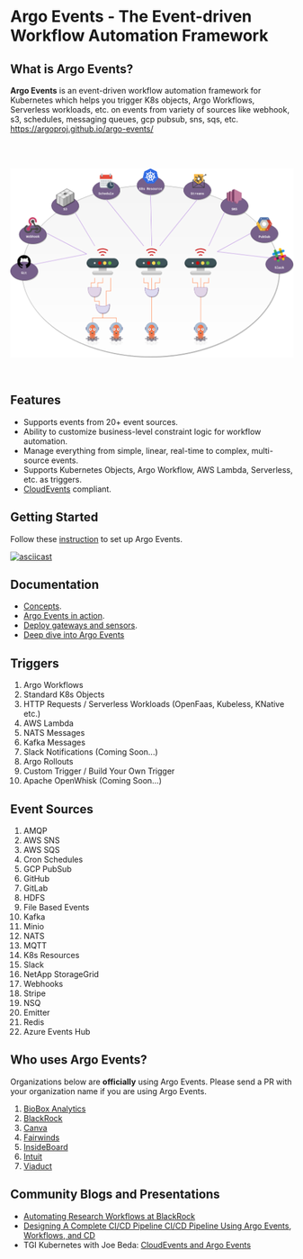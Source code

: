 # Argo Events - The Event-driven Workflow Automation Framework

## What is Argo Events?
**Argo Events** is an event-driven workflow automation framework for Kubernetes 
which helps you trigger K8s objects, Argo Workflows, Serverless workloads, etc. 
on events from variety of sources like webhook, s3, schedules, messaging queues, gcp pubsub, sns, sqs, etc.
https://argoproj.github.io/argo-events/

<br/>
<br/>

<p align="center">
  <img src="https://github.com/argoproj/argo-events/blob/master/docs/assets/argo-events-top-level.png?raw=true" alt="High Level Overview"/>
</p>

<br/>

## Features 
* Supports events from 20+ event sources.
* Ability to customize business-level constraint logic for workflow automation.
* Manage everything from simple, linear, real-time to complex, multi-source events.
* Supports Kubernetes Objects, Argo Workflow, AWS Lambda, Serverless, etc. as triggers.
* [CloudEvents](https://cloudevents.io/) compliant.

## Getting Started
Follow these [instruction](https://argoproj.github.io/argo-events/installation/) to set up Argo Events.

[![asciicast](https://asciinema.org/a/AKkYwzEakSUsLqH8mMORA4kza.png)](https://asciinema.org/a/AKkYwzEakSUsLqH8mMORA4kza)

## Documentation
- [Concepts](https://argoproj.github.io/argo-events/concepts/high_level_architecture/).
- [Argo Events in action](https://argoproj.github.io/argo-events/quick_start/).
- [Deploy gateways and sensors](https://argoproj.github.io/argo-events/setup/webhook/).
- [Deep dive into Argo Events](https://argoproj.github.io/argo-events/tutorials/01-introduction/)  

## Triggers

1. Argo Workflows
1. Standard K8s Objects
1. HTTP Requests / Serverless Workloads (OpenFaas, Kubeless, KNative etc.)
1. AWS Lambda
1. NATS Messages
1. Kafka Messages
1. Slack Notifications (Coming Soon...)
1. Argo Rollouts
1. Custom Trigger / Build Your Own Trigger
1. Apache OpenWhisk (Coming Soon...)


## Event Sources
1. AMQP
2. AWS SNS
3. AWS SQS
4. Cron Schedules
5. GCP PubSub
6. GitHub
7. GitLab
8. HDFS
9. File Based Events
10. Kafka
11. Minio
12. NATS
13. MQTT
14. K8s Resources
15. Slack
16. NetApp StorageGrid
17. Webhooks
18. Stripe
19. NSQ
20. Emitter
21. Redis
22. Azure Events Hub

## Who uses Argo Events?
Organizations below are **officially** using Argo Events. Please send a PR with your organization name if you are using Argo Events.
1. [BioBox Analytics](https://biobox.io)
1. [BlackRock](https://www.blackrock.com/)
1. [Canva](https://www.canva.com/)
1. [Fairwinds](https://fairwinds.com/)
1. [InsideBoard](https://www.insideboard.com)
1. [Intuit](https://www.intuit.com/)
1. [Viaduct](https://www.viaduct.ai/)

## Community Blogs and Presentations
* [Automating Research Workflows at BlackRock](https://www.youtube.com/watch?v=ZK510prml8o)
* [Designing A Complete CI/CD Pipeline CI/CD Pipeline Using Argo Events, Workflows, and CD](https://www.slideshare.net/JulianMazzitelli/designing-a-complete-ci-cd-pipeline-using-argo-events-workflow-and-cd-products-228452500)
* TGI Kubernetes with Joe Beda: [CloudEvents and Argo Events](https://www.youtube.com/watch?v=LQbBgQnUs_k&list=PL7bmigfV0EqQzxcNpmcdTJ9eFRPBe-iZa&index=2&t=0s)

